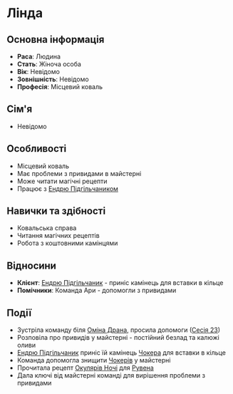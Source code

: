 # Лінда

## Основна інформація
- **Раса**: Людина
- **Стать**: Жіноча особа
- **Вік**: Невідомо
- **Зовнішність**: Невідомо
- **Професія**: Місцевий коваль

## Сім'я
- Невідомо

## Особливості
- Місцевий коваль
- Має проблеми з привидами в майстерні
- Може читати магічні рецепти
- Працює з [Ендрю Підгільчаником](Ендрю_Підгільчаник.md)

## Навички та здібності
- Ковальська справа
- Читання магічних рецептів
- Робота з коштовними камінцями

## Відносини
- **Клієнт**: [Ендрю Підгільчаник](Ендрю_Підгільчаник.md) - приніс камінець для вставки в кільце
- **Помічники**: Команда Ари - допомогли з привидами

## Події
- Зустріла команду біля [Оміна Драна](Омін_Дран.md), просила допомоги ([Сесія 23](Notes/Сесія_23.md))
- Розповіла про привидів у майстерні - постійний безлад та калюжі оливи
- [Ендрю Підгільчаник](Ендрю_Підгільчаник.md) приніс їй камінець [Чокера](Чокер.md) для вставки в кільце
- Команда допомогла знищити [Чокерів](Чокер.md) у майстерні
- Прочитала рецепт [Окулярів Ночі](Окуляри_Ночі.md) для [Рувена](Рувен.md)
- Дала ключі від майстерні команді для вирішення проблеми з привидами
